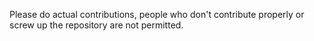 Please do actual contributions, people who don't contribute properly or screw up the repository are not permitted. 
